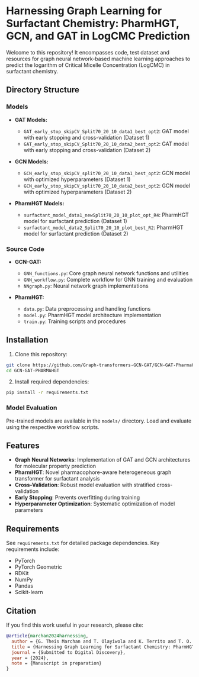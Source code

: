 # Harnessing Graph Learning for Surfactant Chemistry: PharmHGT, GCN, and GAT in LogCMC Prediction

Welcome to this repository! It encompasses code, test dataset and resources for graph neural network-based machine learning approaches to predict the logarithm of Critical Micelle Concentration (LogCMC) in surfactant chemistry.


## Directory Structure

### Models
- **GAT Models:**
  - `GAT_early_stop_skipCV_Split70_20_10_data1_best_opt2`: GAT model with early stopping and cross-validation (Dataset 1)
  - `GAT_early_stop_skipCV_Split70_20_10_data2_best_opt2`: GAT model with early stopping and cross-validation (Dataset 2)

- **GCN Models:**
  - `GCN_early_stop_skipCV_split70_20_10_data1_best_opt2`: GCN model with optimized hyperparameters (Dataset 1)
  - `GCN_early_stop_skipCV_split70_20_10_data2_best_opt2`: GCN model with optimized hyperparameters (Dataset 2)

- **PharmHGT Models:**
  - `surfactant_model_data1_newSplit70_20_10_plot_opt_R4`: PharmHGT model for surfactant prediction (Dataset 1)
  - `surfactant_model_data2_Split70_20_10_plot_best_R2`: PharmHGT model for surfactant prediction (Dataset 2)

### Source Code
- **GCN-GAT:**
  - `GNN_functions.py`: Core graph neural network functions and utilities
  - `GNN_workflow.py`: Complete workflow for GNN training and evaluation
  - `NNgraph.py`: Neural network graph implementations

- **PharmHGT:**
  - `data.py`: Data preprocessing and handling functions
  - `model.py`: PharmHGT model architecture implementation
  - `train.py`: Training scripts and procedures

## Installation

1. Clone this repository:
```bash
git clone https://github.com/Graph-transformers-GCN-GAT/GCN-GAT-PharmaHGT.git
cd GCN-GAT-PHARMAHGT
```

2. Install required dependencies:
```bash
pip install -r requirements.txt
```


### Model Evaluation

Pre-trained models are available in the `models/` directory. Load and evaluate using the respective workflow scripts.

## Features

- **Graph Neural Networks**: Implementation of GAT and GCN architectures for molecular property prediction
- **PharmHGT**: Novel pharmacophore-aware heterogeneous graph transformer for surfactant analysis
- **Cross-Validation**: Robust model evaluation with stratified cross-validation
- **Early Stopping**: Prevents overfitting during training
- **Hyperparameter Optimization**: Systematic optimization of model parameters

## Requirements

See `requirements.txt` for detailed package dependencies. Key requirements include:
- PyTorch
- PyTorch Geometric
- RDKit
- NumPy
- Pandas
- Scikit-learn

## Citation

If you find this work useful in your research, please cite:

```bibtex
@article{marchan2024harnessing,
  author = {G. Theis Marchan and T. Olayiwola and K. Territo and T. O. Balogun and R. Kumar and J. A. Romagnoli},
  title = {Harnessing Graph Learning for Surfactant Chemistry: PharmHGT, GCN, and GAT in LogCMC Prediction},
  journal = {Submitted to Digital Discovery},
  year = {2024},
  note = {Manuscript in preparation}
}
```
